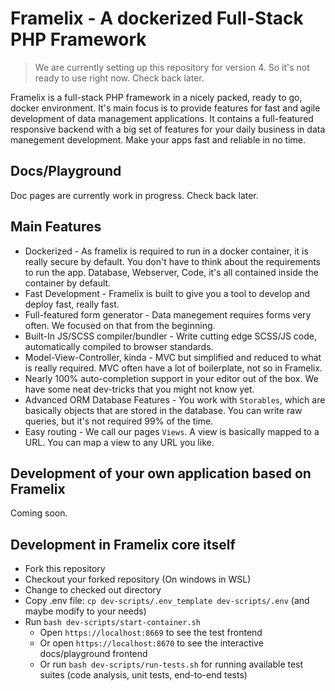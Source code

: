 # Framelix - A dockerized Full-Stack PHP Framework

> We are currently setting up this repository for version 4. So it's not ready to use right now. Check back later.

Framelix is a full-stack PHP framework in a nicely packed, ready to go, docker environment. It's main focus is to
provide features for fast and agile development
of data management applications. It contains a full-featured responsive backend with a big set of features for your
daily business in data manegement development. Make your apps fast and reliable in no time.

## Docs/Playground

Doc pages are currently work in progress. Check back later.

## Main Features

* Dockerized - As framelix is required to run in a docker container, it is really secure by default. You don't have to think about the requirements to run the app. Database, Webserver, Code, it's all contained inside the container by default.
* Fast Development - Framelix is built to give you a tool to develop and deploy fast, really fast.
* Full-featured form generator - Data manegement requires forms very often. We focused on that from the beginning.
* Built-In JS/SCSS compiler/bundler - Write cutting edge SCSS/JS code, automatically compiled to browser standards.
* Model-View-Controller, kinda - MVC but simplified and reduced to what is really required. MVC often have a lot of boilerplate, not so in Framelix.
* Nearly 100% auto-completion support in your editor out of the box. We have some neat dev-tricks that you might not know yet.
* Advanced ORM Database Features - You work with `Storables`, which are basically objects that are stored in the
  database. You can write raw queries, but it's not required 99% of the time.
* Easy routing - We call our pages `Views`. A view is basically mapped to a URL. You can map a view to any URL you like.

## Development of your own application based on Framelix

Coming soon.

## Development in Framelix core itself

* Fork this repository
* Checkout your forked repository (On windows in WSL)
* Change to checked out directory
* Copy .env file:  `cp dev-scripts/.env_template dev-scripts/.env` (and maybe modify to your needs)
* Run `bash dev-scripts/start-container.sh`
  * Open `https://localhost:8669` to see the test frontend
  * Or open `https://localhost:8670` to see the interactive docs/playground frontend
  * Or run `bash dev-scripts/run-tests.sh` for running available test suites (code analysis, unit tests, end-to-end tests)